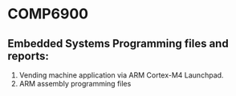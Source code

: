 # COMP6900
## Embedded Systems Programming files and reports:
1. Vending machine application via ARM Cortex-M4 Launchpad.
1. ARM assembly programming files
